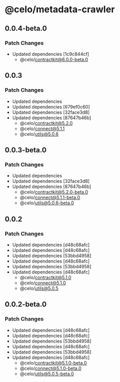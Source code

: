 # @celo/metadata-crawler

## 0.0.4-beta.0

### Patch Changes

- Updated dependencies [1c9c844cf]
  - @celo/contractkit@6.0.0-beta.0

## 0.0.3

### Patch Changes

- Updated dependencies
- Updated dependencies [679ef0c60]
- Updated dependencies [32face3d8]
- Updated dependencies [87647b46b]
  - @celo/contractkit@5.2.0
  - @celo/connect@5.1.1
  - @celo/utils@5.0.6

## 0.0.3-beta.0

### Patch Changes

- Updated dependencies
- Updated dependencies [32face3d8]
- Updated dependencies [87647b46b]
  - @celo/contractkit@5.2.0-beta.0
  - @celo/connect@5.1.1-beta.0
  - @celo/utils@5.0.6-beta.0

## 0.0.2

### Patch Changes

- Updated dependencies [d48c68afc]
- Updated dependencies [d48c68afc]
- Updated dependencies [53bbd4958]
- Updated dependencies [d48c68afc]
- Updated dependencies [53bbd4958]
- Updated dependencies [d48c68afc]
  - @celo/contractkit@5.1.0
  - @celo/connect@5.1.0
  - @celo/utils@5.0.5

## 0.0.2-beta.0

### Patch Changes

- Updated dependencies [d48c68afc]
- Updated dependencies [d48c68afc]
- Updated dependencies [53bbd4958]
- Updated dependencies [d48c68afc]
- Updated dependencies [53bbd4958]
- Updated dependencies [d48c68afc]
  - @celo/contractkit@5.1.0-beta.0
  - @celo/connect@5.1.0-beta.0
  - @celo/utils@5.0.5-beta.0
